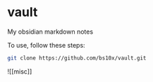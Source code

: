 
# vault

My obsidian markdown notes

To use, follow these steps:

```sh
git clone https://github.com/bs10x/vault.git
```

![[misc]]

